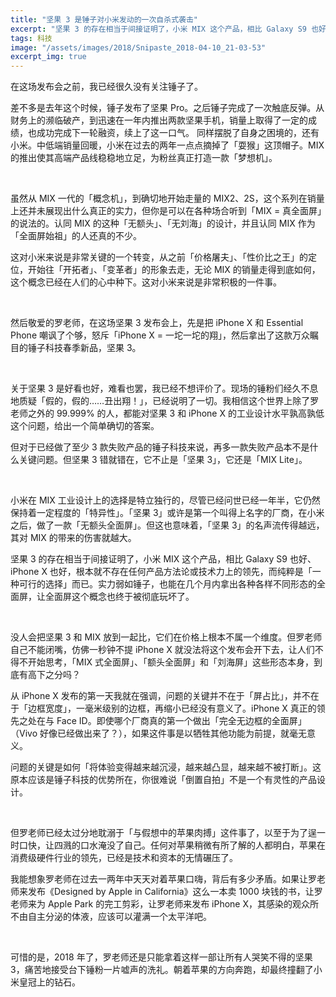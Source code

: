 ```yaml
---
title: "坚果 3 是锤子对小米发动的一次自杀式袭击"
excerpt: "坚果 3 的存在相当于间接证明了，小米 MIX 这个产品，相比 Galaxy S9 也好、iPhone X 也好，根本就不存在任何产品方法论或技术力上的领先，而纯粹是「一种可行的选择」而已。实力弱如锤子，也能在几个月内拿出各种各样不同形态的全面屏，让全面屏这个概念也终于被彻底玩坏了。"
tags: 科技
image: "/assets/images/2018/Snipaste_2018-04-10_21-03-53"
excerpt_img: true
---
```


在这场发布会之前，我已经很久没有关注锤子了。

差不多是去年这个时候，锤子发布了坚果 Pro。之后锤子完成了一次触底反弹。从财务上的濒临破产，到迅速在一年内推出两款坚果手机，销量上取得了一定的成绩，也成功完成下一轮融资，续上了这一口气。
同样摆脱了自身之困境的，还有小米。中低端销量回暖，小米在过去的两年一点点摘掉了「耍猴」这顶帽子。MIX 的推出使其高端产品线稳稳地立足，为粉丝真正打造一款「梦想机」。

<br>

虽然从 MIX 一代的「概念机」，到确切地开始走量的 MIX2、2S，这个系列在销量上还并未展现出什么真正的实力，但你是可以在各种场合听到「MIX = 真全面屏」的说法的。认同 MIX 的这种「无额头」、「无刘海」的设计，并且认同 MIX 作为「全面屏始祖」的人还真的不少。

这对小米来说是非常关键的一个转变，从之前「价格屠夫」、「性价比之王」的定位，开始往「开拓者」、「变革者」的形象去走，无论 MIX 的销量走得到底如何，这个概念已经在人们的心中种下。这对小米来说是非常积极的一件事。

<br>

然后敬爱的罗老师，在这场坚果 3 发布会上，先是把 iPhone X 和 Essential Phone 嘲讽了个够，怒斥「iPhone X = 一坨一坨的翔」，然后拿出了这款万众瞩目的锤子科技春季新品，坚果 3。

<br>

关于坚果 3 是好看也好，难看也罢，我已经不想评价了。现场的锤粉们经久不息地质疑「假的，假的……丑出翔！」，已经说明了一切。我相信这个世界上除了罗老师之外的 99.999% 的人，都能对坚果 3 和 iPhone X 的工业设计水平孰高孰低这个问题，给出一个简单确切的答案。

但对于已经做了至少 3 款失败产品的锤子科技来说，再多一款失败产品本不是什么关键问题。但坚果 3 错就错在，它不止是「坚果 3」，它还是「MIX Lite」。

<br>

小米在 MIX 工业设计上的选择是特立独行的，尽管已经问世已经一年半，它仍然保持着一定程度的「特异性」。「坚果 3」或许是第一个叫得上名字的厂商，在小米之后，做了一款「无额头全面屏」。但这也意味着，「坚果 3」的名声流传得越远，其对 MIX 的带来的伤害就越大。

坚果 3 的存在相当于间接证明了，小米 MIX 这个产品，相比 Galaxy S9 也好、iPhone X 也好，根本就不存在任何产品方法论或技术力上的领先，而纯粹是「一种可行的选择」而已。实力弱如锤子，也能在几个月内拿出各种各样不同形态的全面屏，让全面屏这个概念也终于被彻底玩坏了。

<br>

没人会把坚果 3 和 MIX 放到一起比，它们在价格上根本不属一个维度。但罗老师自己不能闭嘴，仿佛一秒钟不提 iPhone X 就没法将这个发布会开下去，让人们不得不开始思考，「MIX 式全面屏」、「额头全面屏」和「刘海屏」这些形态本身，到底有高下之分吗？

从 iPhone X 发布的第一天我就在强调，问题的关键并不在于「屏占比」，并不在于「边框宽度」，一毫米级别的边框，再缩小已经没有意义了。iPhone X 真正的领先之处在与 Face ID。即使哪个厂商真的第一个做出「完全无边框的全面屏」（Vivo 好像已经做出来了？），如果这件事是以牺牲其他功能为前提，就毫无意义。

问题的关键是如何「将体验变得越来越沉浸，越来越凸显，越来越不被打断」。这原本应该是锤子科技的优势所在，你很难说「倒置自拍」不是一个有灵性的产品设计。

<br>

但罗老师已经太过分地耽溺于「与假想中的苹果肉搏」这件事了，以至于为了逞一时口快，让四溅的口水淹没了自己。任何对苹果稍微有所了解的人都明白，苹果在消费级硬件行业的领先，已经是技术和资本的无情碾压了。

我能想象罗老师在过去一两年中天天对着苹果口嗨，背后有多少矛盾。如果让罗老师来发布《Designed by Apple in California》这么一本卖 1000 块钱的书，让罗老师来为 Apple Park 的完工剪彩，让罗老师来发布 iPhone X，其感染的观众所不由自主分泌的体液，应该可以灌满一个太平洋吧。

<br>

可惜的是，2018 年了，罗老师还是只能拿着这样一部让所有人哭笑不得的坚果 3，痛苦地接受台下锤粉一片嘘声的洗礼。朝着苹果的方向奔跑，却最终撞翻了小米皇冠上的钻石。